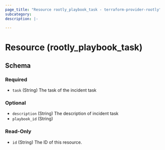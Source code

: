 ```yaml
---
page_title: "Resource rootly_playbook_task - terraform-provider-rootly"
subcategory:
description: |-
    
---
```


# Resource (rootly_playbook_task)



<!-- schema generated by tfplugindocs -->
## Schema

### Required

- `task` (String) The task of the incident task

### Optional

- `description` (String) The description of incident task
- `playbook_id` (String)

### Read-Only

- `id` (String) The ID of this resource.
